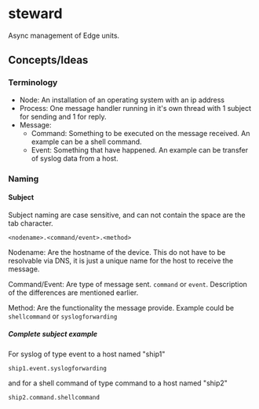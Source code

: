 # steward

Async management of Edge units.

## Concepts/Ideas

### Terminology

- Node: An installation of an operating system with an ip address
- Process: One message handler running in it's own thread with 1 subject for sending and 1 for reply.
- Message:
  - Command: Something to be executed on the message received. An example can be a shell command.
  - Event: Something that have happened. An example can be transfer of syslog data from a host.

### Naming

#### Subject

Subject naming are case sensitive, and can not contain the space are the tab character.

`<nodename>.<command/event>.<method>`

Nodename: Are the hostname of the device. This do not have to be resolvable via DNS, it is just a unique name for the host to receive the message.

Command/Event: Are type of message sent. `command` or `event`. Description of the differences are mentioned earlier.

Method: Are the functionality the message provide. Example could be `shellcommand` or `syslogforwarding`

##### Complete subject example

For syslog of type event to a host named "ship1"

`ship1.event.syslogforwarding`

and for a shell command of type command to a host named "ship2"

`ship2.command.shellcommand`
